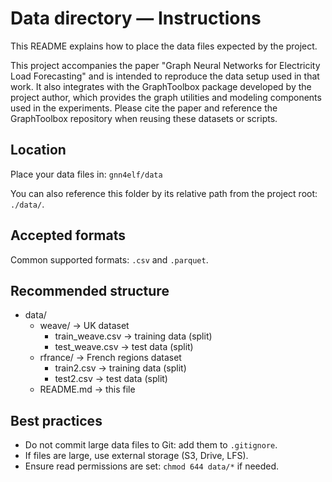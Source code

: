 # Data directory — Instructions

This README explains how to place the data files expected by the project.

This project accompanies the paper "Graph Neural Networks for Electricity Load Forecasting" and is intended to reproduce the data setup used in that work. It also integrates with the GraphToolbox package developed by the project author, which provides the graph utilities and modeling components used in the experiments. Please cite the paper and reference the GraphToolbox repository when reusing these datasets or scripts.

## Location
Place your data files in:
`gnn4elf/data`

You can also reference this folder by its relative path from the project root: `./data/`.

## Accepted formats
Common supported formats: `.csv` and `.parquet`.

## Recommended structure
- data/
    - weave/        -> UK dataset
        - train_weave.csv   -> training data (split)
        - test_weave.csv    -> test data (split)
    - rfrance/      -> French regions dataset
        - train2.csv   -> training data (split)
        - test2.csv    -> test data (split)
    - README.md      -> this file

## Best practices
- Do not commit large data files to Git: add them to `.gitignore`.
- If files are large, use external storage (S3, Drive, LFS).
- Ensure read permissions are set: `chmod 644 data/*` if needed.
